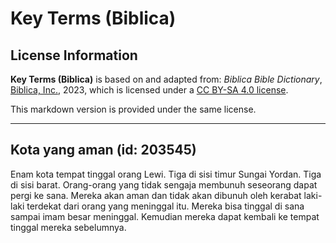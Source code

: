 # Key Terms (Biblica)

## License Information

**Key Terms (Biblica)** is based on and adapted from: _Biblica Bible Dictionary_, [Biblica, Inc.](https://www.biblica.com/), 2023, which is licensed under a [CC BY-SA 4.0 license](https://creativecommons.org/licenses/by-sa/4.0/legalcode.en).

This markdown version is provided under the same license.



--------------------------------

## Kota yang aman (id: 203545)

Enam kota tempat tinggal orang Lewi. Tiga di sisi timur Sungai Yordan. Tiga di sisi barat. Orang\-orang yang tidak sengaja membunuh seseorang dapat pergi ke sana. Mereka akan aman dan tidak akan dibunuh oleh kerabat laki\-laki terdekat dari orang yang meninggal itu. Mereka bisa tinggal di sana sampai imam besar meninggal. Kemudian mereka dapat kembali ke tempat tinggal mereka sebelumnya.


